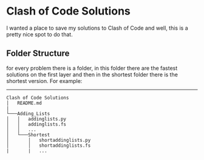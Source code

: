 # Clash of Code Solutions

I wanted a place to save my solutions to Clash of Code and well, this is a pretty nice spot to do that.

## Folder Structure

for every problem there is a folder, in this folder there are the fastest solutions on the first layer and then in the shortest folder there is the shortest version. For example:

---

```
Clash of Code Solutions
│   README.md  
|
└───Adding_Lists
│   │   addinglists.py
│   │   addinglists.fs
│   │   ...
│   └───Shortest
│       │   shortaddinglists.py
│       │   shortaddinglists.fs
|       |   ...

```

    
